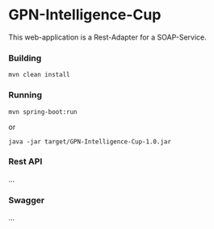# GPN-Intelligence-Cup
This web-application is a Rest-Adapter for a SOAP-Service.

### Building
```
mvn clean install
```

### Running
```
mvn spring-boot:run
```
or
```
java -jar target/GPN-Intelligence-Cup-1.0.jar
```
### Rest API
...
### Swagger
...